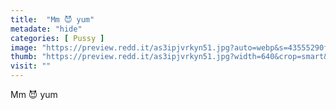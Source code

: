 ```yaml
---
title:  "Mm 😈 yum"
metadate: "hide"
categories: [ Pussy ]
image: "https://preview.redd.it/as3ipjvrkyn51.jpg?auto=webp&s=43555290f5a61fda509d6df406a7904dcd533903"
thumb: "https://preview.redd.it/as3ipjvrkyn51.jpg?width=640&crop=smart&auto=webp&s=4110b1d8e887284bb11975b3551b8cde40bc0e73"
visit: ""
---
```

Mm 😈 yum
